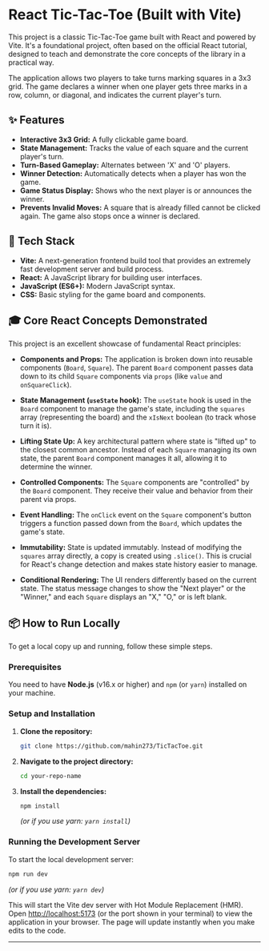 # React Tic-Tac-Toe (Built with Vite)

This project is a classic Tic-Tac-Toe game built with React and powered by Vite. It's a foundational project, often based on the official React tutorial, designed to teach and demonstrate the core concepts of the library in a practical way.

The application allows two players to take turns marking squares in a 3x3 grid. The game declares a winner when one player gets three marks in a row, column, or diagonal, and indicates the current player's turn.

## ✨ Features

- **Interactive 3x3 Grid:** A fully clickable game board.
- **State Management:** Tracks the value of each square and the current player's turn.
- **Turn-Based Gameplay:** Alternates between 'X' and 'O' players.
- **Winner Detection:** Automatically detects when a player has won the game.
- **Game Status Display:** Shows who the next player is or announces the winner.
- **Prevents Invalid Moves:** A square that is already filled cannot be clicked again. The game also stops once a winner is declared.

## 🚀 Tech Stack

- **Vite:** A next-generation frontend build tool that provides an extremely fast development server and build process.
- **React:** A JavaScript library for building user interfaces.
- **JavaScript (ES6+):** Modern JavaScript syntax.
- **CSS:** Basic styling for the game board and components.

## 🎓 Core React Concepts Demonstrated

This project is an excellent showcase of fundamental React principles:

- **Components and Props:** The application is broken down into reusable components (`Board`, `Square`). The parent `Board` component passes data down to its child `Square` components via `props` (like `value` and `onSquareClick`).

- **State Management (`useState` hook):** The `useState` hook is used in the `Board` component to manage the game's state, including the `squares` array (representing the board) and the `xIsNext` boolean (to track whose turn it is).

- **Lifting State Up:** A key architectural pattern where state is "lifted up" to the closest common ancestor. Instead of each `Square` managing its own state, the parent `Board` component manages it all, allowing it to determine the winner.

- **Controlled Components:** The `Square` components are "controlled" by the `Board` component. They receive their value and behavior from their parent via props.

- **Event Handling:** The `onClick` event on the `Square` component's button triggers a function passed down from the `Board`, which updates the game's state.

- **Immutability:** State is updated immutably. Instead of modifying the `squares` array directly, a copy is created using `.slice()`. This is crucial for React's change detection and makes state history easier to manage.

- **Conditional Rendering:** The UI renders differently based on the current state. The status message changes to show the "Next player" or the "Winner," and each `Square` displays an "X," "O," or is left blank.

## 📦 How to Run Locally

To get a local copy up and running, follow these simple steps.

### Prerequisites

You need to have **Node.js** (v16.x or higher) and `npm` (or `yarn`) installed on your machine.

### Setup and Installation

1.  **Clone the repository:**
    ```sh
    git clone https://github.com/mahin273/TicTacToe.git
    ```
2.  **Navigate to the project directory:**
    ```sh
    cd your-repo-name
    ```
3.  **Install the dependencies:**
    ```sh
    npm install
    ```
    _(or if you use yarn: `yarn install`)_

### Running the Development Server

To start the local development server:

```sh
npm run dev
```

_(or if you use yarn: `yarn dev`)_

This will start the Vite dev server with Hot Module Replacement (HMR). Open [http://localhost:5173](http://localhost:5173) (or the port shown in your terminal) to view the application in your browser. The page will update instantly when you make edits to the code.

---
